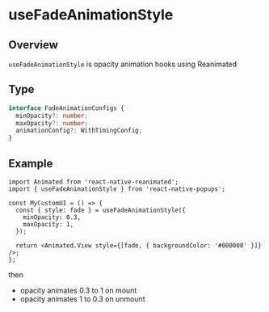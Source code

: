 # useFadeAnimationStyle

## Overview

`useFadeAnimationStyle` is opacity animation hooks using Reanimated

## Type

```ts
interface FadeAnimationConfigs {
  minOpacity?: number;
  maxOpacity?: number;
  animationConfig?: WithTimingConfig;
}
```

## Example

```tsx title="MyCustomUI.tsx"
import Animated from 'react-native-reanimated';
import { useFadeAnimationStyle } from 'react-native-popups';

const MyCustomUI = () => {
  const { style: fade } = useFadeAnimationStyle({
    minOpacity: 0.3,
    maxOpacity: 1,
  });

  return <Animated.View style={[fade, { backgroundColor: '#000000' }]} />;
};
```

then

- opacity animates 0.3 to 1 on mount
- opacity animates 1 to 0.3 on unmount
